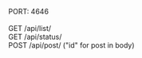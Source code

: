 PORT: 4646 <br />
<br />
GET /api/list/ <br />
GET /api/status/ <br />
POST /api/post/ ("id" for post in body) <br />
